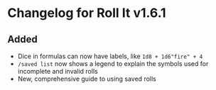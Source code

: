 # Changelog for Roll It v1.6.1

## Added

* Dice in formulas can now have labels, like `1d8 + 1d6"fire" + 4`
* `/saved list` now shows a legend to explain the symbols used for incomplete and invalid rolls
* New, comprehensive guide to using saved rolls
